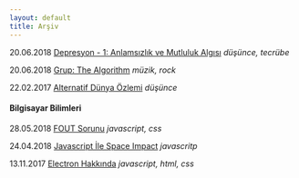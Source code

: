 ```yaml
---
layout: default
title: Arşiv
---
```


20.06.2018 [Depresyon - 1: Anlamsızlık ve Mutluluk Algısı](articles/depresyon-1-anlamsizlik-ve-mutluluk-algisi) *düşünce, tecrübe*

20.06.2018 [Grup: The Algorithm](articles/alternatif-dunya-ozlemi) *müzik, rock*

22.02.2017 [Alternatif Dünya Özlemi](articles/alternatif-dunya-ozlemi) *düşünce*

#### Bilgisayar Bilimleri

28.05.2018 [FOUT Sorunu](cs/fout-sorunu) *javascript, css*

24.04.2018 [Javascript İle Space Impact](cs/javascript-ile-space-impact) *javascritp*

13.11.2017 [Electron Hakkında](cs/electron-hakkinda) *javascript, html, css*

<style>
#ar { box-shadow: 0 5px 5px rgb(51, 102, 204, 0.5)}
</style>
